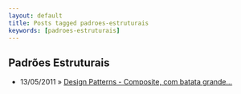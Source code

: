 ```yaml
---
layout: default
title: Posts tagged padroes-estruturais
keywords: [padroes-estruturais]
---
```

<h2 class="category">Padrões Estruturais</h2>
<ul class="posts">
<li>
<p>
<span class="date">13/05/2011</span> &raquo;
<a href="/blog/design-patterns-composite-com-batata-grande">Design Patterns - Composite, com batata grande...</a>
</p>
</li>
</ul>
